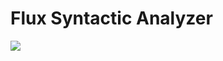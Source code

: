 # Flux Syntactic Analyzer

![](https://img.shields.io/travis/com/alexandrustoica/flux.syntactic.analyzer/master?style=plastic)
